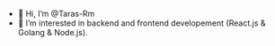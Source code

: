 - 👋 Hi, I’m @Taras-Rm
- 👀 I’m interested in backend and frontend developement (React.js & Golang & Node.js).
